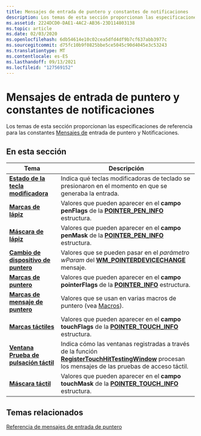 ```yaml
---
title: Mensajes de entrada de puntero y constantes de notificaciones
description: Los temas de esta sección proporcionan las especificaciones de referencia para las constantes Mensajes de entrada de puntero y Notificaciones.
ms.assetid: 2224DCD0-DAE1-4AC2-AB36-23D114803138
ms.topic: article
ms.date: 02/03/2020
ms.openlocfilehash: 6db54614e10c02cea5dfd4df9b7cf637abb3977c
ms.sourcegitcommit: d75fc10b9f0825bbe5ce5045c90d4045e3c53243
ms.translationtype: MT
ms.contentlocale: es-ES
ms.lasthandoff: 09/13/2021
ms.locfileid: "127569152"
---
```

# <a name="pointer-input-messages-and-notifications-constants"></a>Mensajes de entrada de puntero y constantes de notificaciones

Los temas de esta sección proporcionan las especificaciones de referencia para las constantes [Mensajes de](messages-and-notifications-portal.md) entrada de puntero y Notificaciones.

## <a name="in-this-section"></a>En esta sección



| Tema                                                                             | Descripción                                                                                                                                                                                                 |
|-----------------------------------------------------------------------------------|-------------------------------------------------------------------------------------------------------------------------------------------------------------------------------------------------------------|
| [**Estado de la tecla modificadora**](modifier-key-states-constants.md)<br/>            | Indica qué teclas modificadoras de teclado se presionaron en el momento en que se generaba la entrada.<br/>                                                                                                       |
| [**Marcas de lápiz**](pen-flags-constants.md)<br/>                               | Valores que pueden aparecer en el **campo penFlags** de la [**POINTER_PEN_INFO**](/previous-versions/windows/desktop/api) estructura.<br/>                                                                         |
| [**Máscara de lápiz**](pen-mask-constants.md)<br/>                                 | Valores que pueden aparecer en el **campo penMask** de la [**POINTER_PEN_INFO**](/previous-versions/windows/desktop/api) estructura.<br/>                                                                          |
| [**Cambio de dispositivo de puntero**](pointer-device-change-constants.md)<br/>       | Valores que se pueden pasar en el *parámetro wParam* del [**WM_POINTERDEVICECHANGE**](wm-pointerdevicechange.md) mensaje.<br/>                                                                    |
| [**Marcas de puntero**](pointer-flags-contants.md)<br/>                        | Valores que pueden aparecer en el **campo pointerFlags** de la [**POINTER_INFO**](/previous-versions/windows/desktop/api) estructura.<br/>                                                                              |
| [**Marcas de mensaje de puntero**](pointer-message-flags.md)<br/>                 | Valores que se usan en varias macros de puntero (vea [Macros](macros.md)).<br/>                                                                                                                       |
| [**Marcas táctiles**](touch-flags-constants.md)<br/>                           | Valores que pueden aparecer en el **campo touchFlags** de la [**POINTER_TOUCH_INFO**](/previous-versions/windows/desktop/api) estructura.<br/>                                                                   |
| [**Ventana Prueba de pulsación táctil**](touch-hit-testing-window-constants.md)<br/> | Indica cómo las ventanas registradas a través de la función [**RegisterTouchHitTestingWindow**](/windows/win32/api/winuser/nf-winuser-registertouchhittestingwindow) procesan los mensajes de las pruebas de acceso táctil.<br/> |
| [**Máscara táctil**](touch-mask-constants.md)<br/>                             | Valores que pueden aparecer en el **campo touchMask** de la [**POINTER_TOUCH_INFO**](/previous-versions/windows/desktop/api) estructura.<br/>                                                                    |



 

## <a name="related-topics"></a>Temas relacionados

<dl> <dt>

[Referencia de mensajes de entrada de puntero](wmpointer-reference.md)
</dt> </dl>

 

